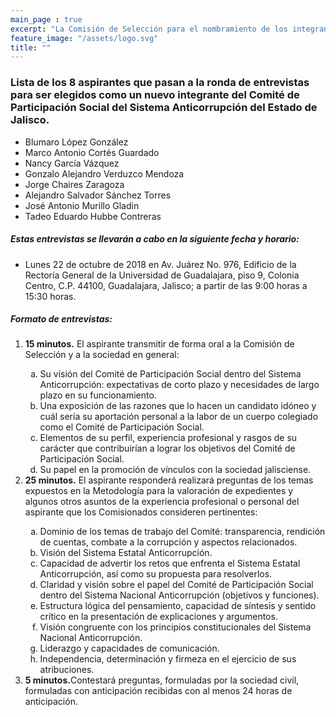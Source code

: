```yaml
---
main_page : true
excerpt: "La Comisión de Selección para el nombramiento de los integrantes del Comité de Participación Social del Sistema Anticorrupción del Estado de Jalisco, se constituye por 9 ciudadanas y ciudadanos comprometidos con la vida pública de nuestra Entidad. Esta Comisión fue designada por el Congreso del Estado con fundamento en la Constitución Política de Jalisco y la Ley del Sistema Anticorrupción Local. Su labor fundamental será identificar, seleccionar y nombrar a quienes formarán el primer Comité de Participación Social del Sistema Estatal Anticorrupción, pieza vital para la sinergia entre la sociedad civil y el sector gobierno en las tareas de prevención, investigación y sanción de los actos de corrupción."
feature_image: "/assets/logo.svg"
title: ""
---
```

<h3>Lista de los 8 aspirantes que pasan a la ronda de entrevistas para ser elegidos como un nuevo integrante del Comité de Participación Social del Sistema Anticorrupción del Estado de Jalisco.</h3>
<p></p>
<p></p>
<ul>
    <li>Blumaro López González</li>
    <li>Marco Antonio Cortés Guardado</li>
    <li>Nancy García Vázquez</li>
    <li>Gonzalo Alejandro Verduzco Mendoza</li>
    <li>Jorge Chaires Zaragoza</li>
    <li>Alejandro Salvador Sánchez Torres</li>
    <li>José Antonio Murillo Gladin</li>
    <li>Tadeo Eduardo Hubbe Contreras</li>
</ul>
<p></p>
<p></p>
<h5>Estas entrevistas se llevarán a cabo en la siguiente fecha y horario:</h5>
<ul>
    <li>Lunes 22 de octubre de 2018 en Av. Juárez No. 976, Edificio de la Rectoría General de la Universidad de Guadalajara, piso 9, Colonia Centro, C.P. 44100, Guadalajara, Jalisco; a partir de las 9:00 horas a 15:30 horas.
    </li>
</ul>
<h5>Formato de entrevistas:</h5>
<ol>
    <li><Strong>15 minutos.</Strong> El aspirante transmitir de forma oral a la Comisión de Selección y a la sociedad en general:
    </li>
    <ol type="a">
        <li>Su visión del Comité de Participación Social dentro del Sistema Anticorrupción: expectativas de corto plazo y necesidades de largo plazo en su funcionamiento.</li>
        <li>Una exposición de las razones que lo hacen un candidato idóneo y cuál sería su aportación personal a la labor de un cuerpo colegiado como el Comité de Participación Social.</li>
        <li>Elementos de su perfil, experiencia profesional y rasgos de su carácter que contribuirían a lograr los objetivos del Comité de Participación Social.</li>
        <li>Su papel en la promoción de vínculos con la sociedad jalisciense.</li>
    </ol>
    <li><strong>25 minutos.</strong> El aspirante responderá realizará preguntas de los temas expuestos en la Metodología para la valoración de expedientes y algunos otros asuntos de la experiencia profesional o personal del aspirante que los Comisionados consideren pertinentes:</li>
    <ol type="a">
        <li>Dominio de los temas de trabajo del Comité: transparencia, rendición de cuentas, combate a la corrupción y aspectos relacionados.</li>
        <li>Visión del Sistema Estatal Anticorrupción.</li>
        <li>Capacidad de advertir los retos que enfrenta el Sistema Estatal Anticorrupción, así como su propuesta para resolverlos.</li>
        <li>Claridad y visión sobre el papel del Comité de Participación Social dentro del Sistema Nacional Anticorrupción (objetivos y funciones).</li>
        <li>Estructura lógica del pensamiento, capacidad de síntesis y sentido crítico en la presentación de explicaciones y argumentos.</li>
        <li>Visión congruente con los principios constitucionales del Sistema Nacional Anticorrupción.</li>
        <li>Liderazgo y capacidades de comunicación.</li>
        <li>Independencia, determinación y firmeza en el ejercicio de sus atribuciones.</li>
    </ol>
    <li><strong>5 minutos.</strong>Contestará preguntas, formuladas por la sociedad civil, formuladas con anticipación recibidas con al menos 24 horas de anticipación.
    </li>
</ol>
